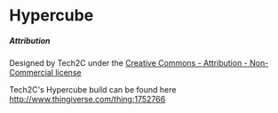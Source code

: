 # Hypercube


##### Attribution

Designed by Tech2C under the [Creative Commons - Attribution - Non-Commercial license](https://creativecommons.org/licenses/by-nc/3.0/)

Tech2C's Hypercube build can be found here http://www.thingiverse.com/thing:1752766
